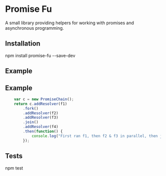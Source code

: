 Promise Fu
==========

A small library providing helpers for working with promises and asynchronous programming.

## Installation

  npm install promise-fu --save-dev

## Example

## Example

```javascript
    var c = new PromiseChain();
    return c.addResolver(f1)
    	.fork()
        .addResolver(f2)
        .addResolver(f3)
        .join()
        .addResolver(f4)
        .then(function() {
        	console.log("First ran f1, then f2 & f3 in parallel, then joined to run f4 and then finish.");
        });
```

## Tests

  npm test